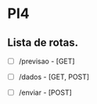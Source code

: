 # PI4

## Lista de rotas.

- [ ] /previsao - [GET]
- [ ] /dados - [GET, POST]
- [ ] /enviar - [POST]



